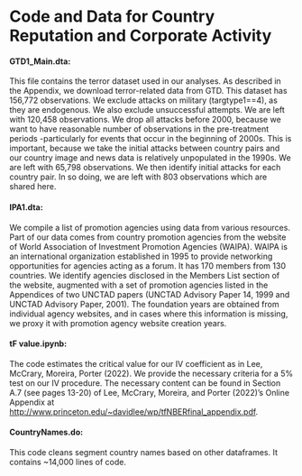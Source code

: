 # Code and Data for Country Reputation and Corporate Activity  




#### GTD1_Main.dta: 
This file contains the terror dataset used in our analyses. As described in the Appendix, we download terror-related data from GTD. This dataset has 156,772 observations. We exclude attacks on military (targtype1==4), as they are endogenous. We also exclude unsuccessful attempts. We are left with 120,458 observations. We drop all attacks before 2000, because we want to have reasonable number of observations in the pre-treatment periods -particularly for events that occur in the beginning of 2000s. This is important, because we take the initial attacks between country pairs and our country image and news data is relatively unpopulated in the 1990s. We are left with 65,798 observations. We then identify initial attacks for each country pair. In so doing, we are left with 803 observations which are shared here.



#### IPA1.dta:
We compile a list of promotion agencies using data from various resources. Part of our data comes from country promotion agencies from the website of World Association of Investment Promotion Agencies (WAIPA). WAIPA is an international organization established in 1995 to provide networking opportunities for agencies acting as a forum. It has 170 members from 130 countries. We identify agencies disclosed in the Members List section of the website, augmented with a set of promotion agencies listed in the Appendices of two UNCTAD papers (UNCTAD Advisory Paper 14, 1999 and UNCTAD Advisory Paper, 2001). The foundation years are obtained from individual agency websites, and in cases where this information is missing, we proxy it with promotion agency website creation years. 

#### tF value.ipynb:
The code estimates the critical value for our IV coefficient as in Lee, McCrary, Moreira, Porter (2022). We provide the necessary criteria for a 5% test on our IV procedure. The necessary content can be found in Section A.7 (see pages 13-20) of Lee, McCrary, Moreira, and Porter (2022)’s Online Appendix at http://www.princeton.edu/~davidlee/wp/tfNBERfinal_appendix.pdf. 

#### CountryNames.do:
This code cleans segment country names based on other dataframes. It contains ~14,000 lines of code.
